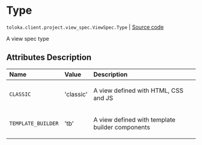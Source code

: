 # Type
`toloka.client.project.view_spec.ViewSpec.Type` | [Source code](https://github.com/Toloka/toloka-kit/blob/v1.1.0.post1/src/client/project/view_spec.py#L22)

A view spec type

## Attributes Description

| Name | Value | Description |
| :------| :-----------| :----------| 
`CLASSIC`|'classic'|<p>A view defined with HTML, CSS and JS</p>
`TEMPLATE_BUILDER`|'tb'|<p>A view defined with template builder components</p>
